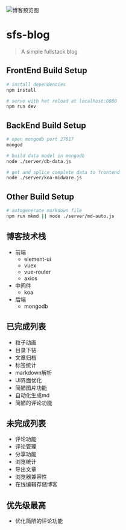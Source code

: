 ![博客预览图](https://github.com/FrankKai/sfs-blog/blob/master/src/assets/images/newcover.png)
# sfs-blog

> A simple fullstack blog

## FrontEnd Build Setup

``` bash
# install dependencies
npm install

# serve with hot reload at localhost:8080
npm run dev

```
## BackEnd Build Setup

``` bash
# open mongodb port 27017
mongod

# build data model in mongodb
node ./server/db-data.js

# get and splice complete data to frontend
node ./server/koa-midware.js

```
## Other Build Setup

``` bash
# autogenerate markdown file
npm run mkmd || node ./server/md-auto.js

```

## 博客技术栈
* 前端
  * element-ui
  * vuex
  * vue-router
  * axios
* 中间件
  * koa
* 后端
  * mongodb

## 已完成列表
* 粒子动画
* 目录下钻
* 文章归档
* 标签统计
* markdown解析
* UI界面优化
* 简陋图片功能
* 自动化生成md
* 简陋的评论功能

## 未完成列表
* 评论功能
* 评论管理
* 分享功能
* 浏览统计
* 导出文章
* 浏览器兼容性
* 在线编辑存储博客

## 优先级最高
* 优化简陋的评论功能
